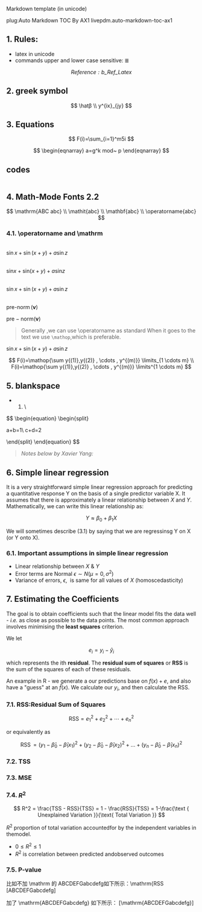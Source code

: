 Markdown template (in unicode)

plug:Auto Markdown TOC By AX1 livepdm.auto-markdown-toc-ax1

## 1. Rules:

- latex in unicode
- commands upper and lower case sensitive: $≣$

$$
\mathit{Reference:b\_Ref\_Latex}
$$



## 2. greek symbol
$$
\hatβ
\\
y^{ix}_{jy}
$$

## 3. Equations
$$
F(i)=\sum_{i=1}^m5i
$$

$$
\begin{eqnarray}
a=g^k mod~ p
\end{eqnarray}
$$


## codes

```python

```

## 4. Math-Mode Fonts 2.2

$$
\mathrm{ABC abc}
\\
\mathit{abc}
\\
\mathbf{abc}
\\
\operatorname{abc}
$$

### 4.1. \operatorname and \mathrm
\
$\sin x + \sin(x+y) + a\sin z$

\
$\mathrm{sin} x + \mathrm{sin}(x+y) + a\mathrm{sin}z$

\
$\operatorname{sin} x + \operatorname{sin}(x+y) + a\operatorname{sin}z$

\
$\operatorname{pre-norm}(\mathbf{v})$

$\mathrm{pre-norm}(\mathbf{v})$

>Generally ,we can use \operatorname as standard
>When it goes to the text we use `\mathop`,which is preferable.

$\mathop{sin} x + \mathop{sin}(x+y) + a\mathop{sin}z$

$$
F(i)=\mathop{\sum y{(1)},y{(2)} , \cdots , y^{(m)}} \limits_{1 \cdots m}
\\
F(i)=\mathop{\sum y{(1)},y{(2)} , \cdots , y^{(m)}} \limits^{1 \cdots m}
$$


## 5. blankspace

- 1. \\

$$
\begin{equation}
\begin{split}

a+b=1\\
c+d=2

\end{split}
\end{equation}
$$


>$\mathit{Notes\ below\ by\ Xavier\ Yang:}$

## 6. Simple linear regression

It is a very straightforward simple linear regression approach for predicting a quantitative response Y on the basis of a single predictor variable X. It assumes that there is approximately a linear relationship between $X$ and $Y$. Mathematically, we can write this linear relationship as:

$$
Y ≈ β_0 + β_1X
$$

We will sometimes describe (3.1) by saying that we are regressinsg Y on X (or Y onto X).

### 6.1. Important assumptions in simple linear regression

- Linear relationship between $X$ & $Y$
- Error terms are Normal $ϵ ∼ N(μ=0, σ^2)$
- Variance of errors, $ϵ$,  is same for all values of $X$ (homoscedasticity)

## 7. Estimating the Coefficients

The goal is to obtain coefficients such that the linear model fits
the data well - *i.e.* as close as possible to the data points. The most common approach involves minimising the **least squares** criterion.

We let

$$
e_i = y_i − ŷ_i
$$



which represents the ith **residual**. The **residual sum of squares** or **RSS** is the sum of the squares of each of these residuals.

An example in R - we generate a our predictions base on $f(x)+e$, and also have a "guess" at an $\hat{f}(x)$. We calculate our $y_i$, and then calculate the RSS.

### 7.1. RSS:Residual Sum of Squares

$$
\mathrm{RSS}=e_{1}^{2}+e_{2}^{2}+⋯+e_{n}^{2}
$$

or equivalently as

$$
\operatorname{RSS}=\left(y_{1}-\hat{β}_{0}-\hat{β}_{1} x_{1}\right)^{2}+\left(y_{2}-\hat{β}_{0}-\hat{β}_{1} x_{2}\right)^{2}+\ldots+\left(y_{n}-\hat{β}_{0}-\hat{β}_{1} x_{n}\right)^{2}
$$

### 7.2. TSS

### 7.3. MSE

### 7.4. $R^2$

$$
R^2 = 
\frac{TSS - RSS}{TSS} = 
1 - \frac{RSS}{TSS} =
1-\frac{\text { Unexplained Variation }}{\text{ Total Variation }}
$$

$R^2$ proportion of total variation accountedfor by the independent variables in themodel.

- $0 ≤ R^2 ≤ 1$
- $R^2$ is correlation between predicted andobserved outcomes

### 7.5. P-value



比如不加 \mathrm 的 ABCDEFGabcdefg如下所示：\mathrm{RSS [ABCDEFGabcdefg]

加了 \mathrm{ABCDEFGabcdefg} 如下所示： [\mathrm{ABCDEFGabcdefg}] 